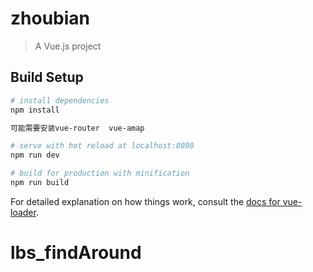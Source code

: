 # zhoubian

> A Vue.js project

## Build Setup

``` bash
# install dependencies
npm install

可能需要安装vue-router  vue-amap

# serve with hot reload at localhost:8080
npm run dev

# build for production with minification
npm run build
```

For detailed explanation on how things work, consult the [docs for vue-loader](http://vuejs.github.io/vue-loader).
# lbs_findAround
